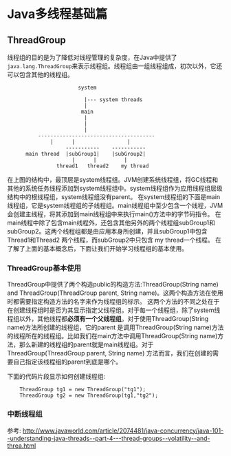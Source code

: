 # Java多线程基础篇


## ThreadGroup
线程组的目的是为了降低对线程管理的复杂度，在Java中提供了`java.lang.ThreadGroup`来表示线程组。线程组由一组线程组成，初次以外，它还可以包含其他的线程组。

                           system
 
                             |--- system threads
                             |
                            main
                             |
                             |
                             |
              --------------------------------------
                  |      |                 |
                       -----------    -----------
          main thread  |subGroup1|    |subGroup2|
                         |      |         |
                    thread1   thread2    my thread
在上图的结构中，最顶层是system线程组。JVM创建系统线程组，将GC线程和其他的系统任务线程添加到system线程组中。system线程组作为应用线程组层级结构中的根线程组，system线程组没有parent。
在system线程组的下面是main线程组，它是system线程组的子线程组。main线程组中至少包含一个线程，JVM会创建主线程，将其添加到main线程组中来执行main()方法中的字节码指令。
在main线程中除了包含main线程外，还包含其他另外的两个线程组subGroup1和subGroup2。这两个线程组都是由应用本身所创建，并且subGroup1中包含Thread1和Thread2 两个线程，而subGroup2中只包含
my thread一个线程。
在了解了上面的基本概念后，下面让我们开始学习线程组的基本使用。

### ThreadGroup基本使用
ThreadGroup中提供了两个构造public的构造方法:ThreadGroup(String name) and ThreadGroup(ThreadGroup parent, String name)。这两个构造方法在使用时都需要指定构造方法的名字来作为线程组的标示。
这两个方法的不同之处在于在创建线程组时是否为其显示指定父线程组。对于每一个线程组，除了system线程组以外，其他线程都**必须有一个父线程组**。对于使用ThreadGroup(String name)方法所创建的线程组，它的parent
是调用ThreadGroup(String name)方法的线程所在的线程组。比如我们在main方法中调用ThreadGroup(String name)方法，那么新建的线程组的parent就是main线程组。对于ThreadGroup(ThreadGroup parent, String name)
方法而言，我们在创建的需要自己指定该线程组的parent到底是哪个。

下面的代码片段显示如何创建线程组:

```
    ThreadGroup tg1 = new ThreadGroup("tg1");
    ThreadGroup tg2 = new ThreadGroup(tg1,"tg2");
```



### 中断线程组



参考:
http://www.javaworld.com/article/2074481/java-concurrency/java-101--understanding-java-threads--part-4---thread-groups--volatility--and-threa.html
 